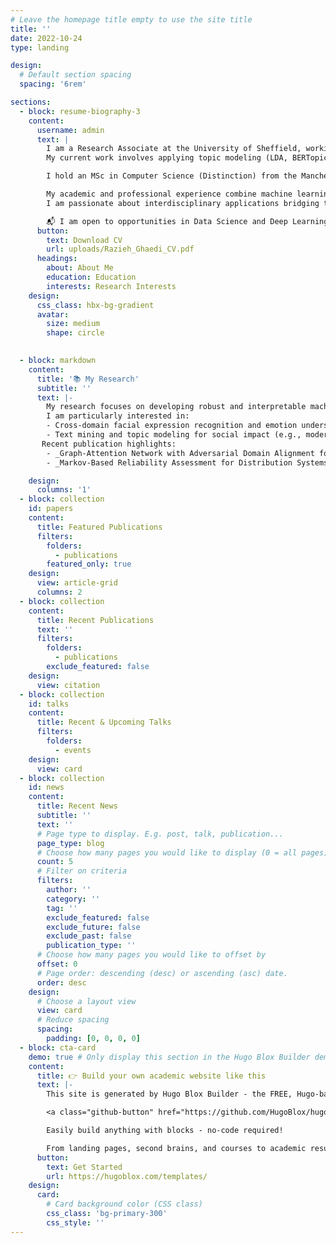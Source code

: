 ```yaml
---
# Leave the homepage title empty to use the site title
title: ''
date: 2022-10-24
type: landing

design:
  # Default section spacing
  spacing: '6rem'

sections:
  - block: resume-biography-3
    content:
      username: admin
      text: |
        I am a Research Associate at the University of Sheffield, working within the Management School on text mining and data-driven decision support systems.  
        My current work involves applying topic modeling (LDA, BERTopic) to analyze UK Modern Slavery Act statements and developing a Decision Support System using the Best–Worst Method (BWM) and Spanning Tree Enumeration (STE).  

        I hold an MSc in Computer Science (Distinction) from the Manchester Metropolitan University, where my dissertation Deep Learning-Based Cross-Domain Facial Expression Recognition and was accepted for presentation at the Asian Conference on Machine Learning (ACML 2025).  

        My academic and professional experience combine machine learning, computer vision, and software development.  
        I am passionate about interdisciplinary applications bridging technology and societal impact.

        📬 I am open to opportunities in Data Science and Deep Learning Research,roles where I can contribute to impactful, data-driven projects.
      button:
        text: Download CV
        url: uploads/Razieh_Ghaedi_CV.pdf
      headings:
        about: About Me
        education: Education
        interests: Research Interests
    design:
      css_class: hbx-bg-gradient
      avatar:
        size: medium
        shape: circle

    
  - block: markdown
    content:
      title: '📚 My Research'
      subtitle: ''
      text: |-
        My research focuses on developing robust and interpretable machine learning systems across visual, textual, and multimodal data domains.  
        I am particularly interested in:
        - Cross-domain facial expression recognition and emotion understanding  
        - Text mining and topic modeling for social impact (e.g., modern slavery analysis)  
       Recent publication highlights:
        - _Graph-Attention Network with Adversarial Domain Alignment for Robust Cross-Domain Facial Expression Recognition_, ACML 2025  
        - _Markov-Based Reliability Assessment for Distribution Systems Considering Failure Rates_, IEEE Access (2023)

    design:
      columns: '1'
  - block: collection
    id: papers
    content:
      title: Featured Publications
      filters:
        folders:
          - publications
        featured_only: true
    design:
      view: article-grid
      columns: 2
  - block: collection
    content:
      title: Recent Publications
      text: ''
      filters:
        folders:
          - publications
        exclude_featured: false
    design:
      view: citation
  - block: collection
    id: talks
    content:
      title: Recent & Upcoming Talks
      filters:
        folders:
          - events
    design:
      view: card
  - block: collection
    id: news
    content:
      title: Recent News
      subtitle: ''
      text: ''
      # Page type to display. E.g. post, talk, publication...
      page_type: blog
      # Choose how many pages you would like to display (0 = all pages)
      count: 5
      # Filter on criteria
      filters:
        author: ''
        category: ''
        tag: ''
        exclude_featured: false
        exclude_future: false
        exclude_past: false
        publication_type: ''
      # Choose how many pages you would like to offset by
      offset: 0
      # Page order: descending (desc) or ascending (asc) date.
      order: desc
    design:
      # Choose a layout view
      view: card
      # Reduce spacing
      spacing:
        padding: [0, 0, 0, 0]
  - block: cta-card
    demo: true # Only display this section in the Hugo Blox Builder demo site
    content:
      title: 👉 Build your own academic website like this
      text: |-
        This site is generated by Hugo Blox Builder - the FREE, Hugo-based open source website builder trusted by 250,000+ academics like you.

        <a class="github-button" href="https://github.com/HugoBlox/hugo-blox-builder" data-color-scheme="no-preference: light; light: light; dark: dark;" data-icon="octicon-star" data-size="large" data-show-count="true" aria-label="Star HugoBlox/hugo-blox-builder on GitHub">Star</a>

        Easily build anything with blocks - no-code required!

        From landing pages, second brains, and courses to academic resumés, conferences, and tech blogs.
      button:
        text: Get Started
        url: https://hugoblox.com/templates/
    design:
      card:
        # Card background color (CSS class)
        css_class: 'bg-primary-300'
        css_style: ''
---
```

